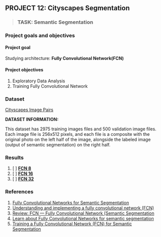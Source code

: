 ## PROJECT 12: Cityscapes Segmentation

> ### TASK: Semantic Segmentation

### Project goals and objectives

#### Project goal

Studying architecture: **Fully Convolutional Network(FCN)**


#### Project objectives

1. Exploratory Data Analysis
2. Training Fully Convolutional Network


### Dataset

[Cityscapes Image Pairs](https://www.kaggle.com/dansbecker/cityscapes-image-pairs)

**DATASET INFORMATION:**

This dataset has 2975 training images files and 500 validation image files. Each image file is 256x512 pixels, and each file is a composite with the original photo on the left half of the image, alongside the labeled image (output of semantic segmentation) on the right half.

### Results

1. [ ] [**FCN 8**]()
2. [ ] [**FCN 16**]()
3. [ ] [**FCN 32**]()

### References

1. [Fully Convolutional Networks for Semantic Segmentation](https://arxiv.org/pdf/1605.06211v1.pdf)
2. [Understanding and implementing a fully convolutional network (FCN)](https://towardsdatascience.com/implementing-a-fully-convolutional-network-fcn-in-tensorflow-2-3c46fb61de3b)
3. [Review: FCN — Fully Convolutional Network (Semantic Segmentation](https://towardsdatascience.com/review-fcn-semantic-segmentation-eb8c9b50d2d1)
4. [Learn about Fully Convolutional Networks for semantic segmentation](https://fairyonice.github.io/Learn-about-Fully-Convolutional-Networks-for-semantic-segmentation.html)
5. [Training a Fully Convolutional Network (FCN) for Semantic Segmentation](https://ywseo.github.io/semantic-segmentation/)
